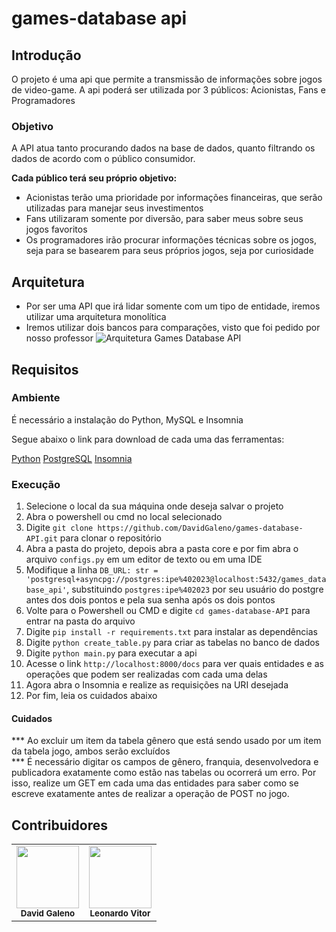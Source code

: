 # games-database api

## Introdução
O projeto é uma api que permite a transmissão de informações sobre jogos de video-game.
A api poderá ser utilizada por 3 públicos: Acionistas, Fans e Programadores

### Objetivo

A API atua tanto procurando dados na base de dados, quanto filtrando os dados de acordo com o público consumidor.

**Cada público terá seu próprio objetivo:**

- Acionistas terão uma prioridade por informações financeiras, que serão utilizadas para manejar seus investimentos
- Fans utilizaram somente por diversão, para saber meus sobre seus jogos favoritos
- Os programadores irão procurar informações técnicas sobre os jogos, seja para se basearem para seus próprios jogos, seja por curiosidade

## Arquitetura
- Por ser uma API que irá lidar somente com um tipo de entidade, iremos utilizar uma arquitetura monolítica
- Iremos utilizar dois bancos para comparações, visto que foi pedido por nosso professor
![Arquitetura Games Database API](https://github.com/DavidGaleno/games-database-API/assets/92187957/bc809d81-23d4-4663-9e50-ddbbb3f29be0)

## Requisitos

### Ambiente

É necessário a instalação do Python, MySQL e Insomnia <br />

Segue abaixo o link para download de cada uma das ferramentas:

[Python](https://www.python.org/downloads/)
[PostgreSQL](https://www.postgresql.org/download/)
[Insomnia](https://insomnia.rest/download)

### Execução

1. Selecione o local da sua máquina onde deseja salvar o projeto
2. Abra o powershell ou cmd no local selecionado
5. Digite  ```git clone https://github.com/DavidGaleno/games-database-API.git``` para clonar o repositório
6. Abra a pasta do projeto, depois abra a pasta core e por fim abra o arquivo ```configs.py``` em um editor de texto ou em uma IDE
7. Modifique a linha ```DB_URL: str = 'postgresql+asyncpg://postgres:ipe%402023@localhost:5432/games_database_api'```, substituindo ```postgres:ipe%402023``` por seu usuário do postgre antes dos dois pontos e pela sua senha após os dois pontos
8. Volte para o Powershell ou CMD e digite ```cd games-database-API``` para entrar na pasta do arquivo
9. Digite ```pip install -r requirements.txt``` para instalar as dependências
10. Digite ```python create_table.py``` para criar as tabelas no banco de dados
11. Digite ```python main.py``` para executar a api
12. Acesse o link ```http://localhost:8000/docs``` para ver quais entidades e as operações que podem ser realizadas com cada uma delas
13. Agora abra o Insomnia e realize as requisições na URI desejada
14. Por fim, leia os cuidados abaixo
#### Cuidados

*** Ao excluir um item da tabela gênero que está sendo usado por um item da tabela jogo, ambos serão excluídos <br>
*** É necessário digitar os campos de gênero, franquia, desenvolvedora e publicadora exatamente como estão nas tabelas ou ocorrerá um erro. Por isso, realize um GET em cada uma das entidades para saber como se escreve exatamente antes de realizar a operação de POST no jogo.


## Contribuidores
<table>
  <tr>
    <td align="center"><img src="https://avatars.githubusercontent.com/u/92187957?v=4" width="100px;" alt=""/><br /><sub><b>David Galeno</b></sub></td>
    <td align="center"><img src="https://avatars.githubusercontent.com/u/128062428?s=48&v=4" width="100px;" alt=""/><br /><sub><b>Leonardo Vitor</b></sub></td>
  </tr>
</table>
